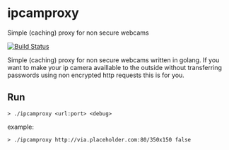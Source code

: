 # ipcamproxy
Simple (caching) proxy for non secure webcams

[![Build Status](https://travis-ci.org/sebastian-su/ipcamproxy.svg?branch=master)](https://travis-ci.org/sebastian-su/ipcamproxy)

Simple (caching) proxy for non secure webcams written in golang. If you want to make your ip camera availlable to the outside without transferring passwords using non encrypted http requests this is for you.

## Run

    > ./ipcamproxy <url:port> <debug>


example:

    > ./ipcamproxy http://via.placeholder.com:80/350x150 false
